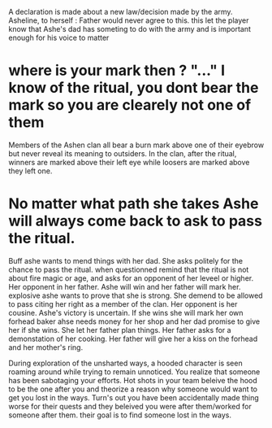 
A declaration is made about a new law/decision made by the army.
Asheline, to herself : Father would never agree to this.
this let the player know that Ashe's dad has someting to do with the army and is important enough for his voice to matter

where is your mark then ?
"..."
I know of the ritual, you dont bear the mark so you are clearely not one of them
===
Members of the Ashen clan all bear a burn mark above one of their eyebrow but never reveal its meaning to outsiders.
In the clan, after the ritual, winners are marked above their left eye while loosers are marked above they left one.

No matter what path she takes Ashe will always come back to ask to pass the ritual.
===
Buff ashe wants to mend things with her dad. She asks politely for the chance to pass the ritual. when questionned remind that the ritual is not about fire magic or age, and asks for an opponent of her leveel or higher. Her opponent in her father. Ashe will win and her father will mark her.
explosive ashe wants to prove that she is strong. She demend to be allowed to pass citing her right as a member of the clan. Her opponent is her cousine. Ashe's victory is uncertain. If she wins she will mark her own forhead
baker ahse needs money for her shop and her dad promise to give her if she wins. She let her father plan things. Her father asks for a demonstation of her cooking. Her father will give her a kiss on the forhead and her mother's ring.



During exploration of the unsharted ways, a hooded character is seen roaming around while trying to remain unnoticed.
You realize that someone has been sabotaging your efforts.
Hot shots in your team beleive the hood to be the one after you and theorize a reason why someone would want to get you lost in the ways.
Turn's out you have been accidentally made thing worse for their quests and they beleived you were after them/worked for someone after them.
their goal is to find someone lost in the ways.




